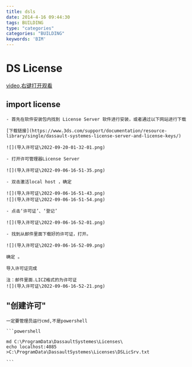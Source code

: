```yaml
---
title: dsls
date: 2014-4-16 09:44:30
tags: BUILDING
type: "categories"
categories: "BUILDING"
keywords: 'BIM'
---
```


# DS License



[video,右键打开观看](HowToImportDSLicense.mp4)

## import license

    - 首先在软件安装包内找到 License Server 软件进行安装，或者通过以下网站进行下载

    [下载链接](https://www.3ds.com/support/documentation/resource-library/single/dassault-systemes-license-server-and-license-keys/)

    ![](导入许可证\2022-09-20-01-32-01.png)

    - 打开许可管理器License Server

    ![](导入许可证\2022-09-06-16-51-35.png)

    - 双击激活local host ，确定

    ![](导入许可证\2022-09-06-16-51-43.png)
    ![](导入许可证\2022-09-06-16-51-54.png)

    - 点击‘许可证’、‘登记’

    ![](导入许可证\2022-09-06-16-52-01.png)

    - 找到从邮件里面下载好的许可证，打开。

    ![](导入许可证\2022-09-06-16-52-09.png)

    确定 。

    导入许可证完成

    注：邮件里面.LICZ格式的为许可证
    ![](导入许可证\2022-09-06-16-52-21.png)





## "创建许可"

    一定要管理员运行cmd,不是powershell

    ```powershell

    md C:\ProgramData\DassaultSystemes\Licenses\
    echo localhost:4085 >C:\ProgramData\DassaultSystemes\Licenses\DSLicSrv.txt

    ```

